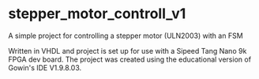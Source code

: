 # stepper_motor_controll_v1
A simple project for controlling a stepper motor (ULN2003) with an FSM

Written in VHDL and project is set up for use with a Sipeed Tang Nano 9k FPGA dev board.
The project was created using the educational version of Gowin's IDE V1.9.8.03.
